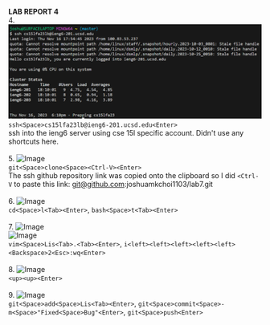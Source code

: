 **LAB REPORT 4**
<br>
4. ![Image](picture1.png)<br>
```ssh<Space>cs15lfa23lb@ieng6-201.ucsd.edu<Enter>```<br>
ssh into the ieng6 server using cse 15l specific account. Didn't use any shortcuts here.<br>
<br>
5. ![Image](picture2.png)<br>
```git<Space>clone<Space><Ctrl-V><Enter>```<br>
The ssh github repository link was copied onto the clipboard so I did ```<Ctrl-V``` to paste this link: git@github.com:joshuamkchoi1103/lab7.git<br>
<br>
6. ![Image](picture3.png)<br>
```cd<Space>l<Tab><Enter>```, ```bash<Space>t<Tab><Enter>```<br>
<br>
7. ![Image](picture4.png)<br>
![Image](picture5.png)<br>
```vim<Space>Lis<Tab>.<Tab><Enter>```, ```i<left><left><left><left><left><Backspace>2<Esc>:wq<Enter>```<br>
<br>
8. ![Image](picture6.png)<br>
```<up><up><Enter>```<br>
<br>
9. ![Image](picture7.png)<br>
```git<Space>add<Space>Lis<Tab><Enter>```, ```git<Space>commit<Space>-m<Space>"Fixed<Space>Bug"<Enter>```, ```git<Space>push<Enter>```<br>
